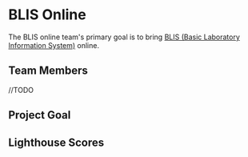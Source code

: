 # BLIS Online

The BLIS online team's primary goal is to bring [BLIS (Basic Laboratory Information System)](https://github.com/C4G/BLIS) online.

## Team Members

//TODO

## Project Goal


## Lighthouse Scores